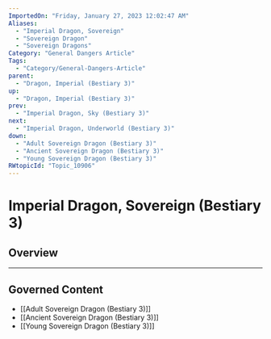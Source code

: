 ```yaml
---
ImportedOn: "Friday, January 27, 2023 12:02:47 AM"
Aliases:
  - "Imperial Dragon, Sovereign"
  - "Sovereign Dragon"
  - "Sovereign Dragons"
Category: "General Dangers Article"
Tags:
  - "Category/General-Dangers-Article"
parent:
  - "Dragon, Imperial (Bestiary 3)"
up:
  - "Dragon, Imperial (Bestiary 3)"
prev:
  - "Imperial Dragon, Sky (Bestiary 3)"
next:
  - "Imperial Dragon, Underworld (Bestiary 3)"
down:
  - "Adult Sovereign Dragon (Bestiary 3)"
  - "Ancient Sovereign Dragon (Bestiary 3)"
  - "Young Sovereign Dragon (Bestiary 3)"
RWtopicId: "Topic_10906"
---
```

# Imperial Dragon, Sovereign (Bestiary 3)
## Overview
---
## Governed Content
- [[Adult Sovereign Dragon (Bestiary 3)]]
- [[Ancient Sovereign Dragon (Bestiary 3)]]
- [[Young Sovereign Dragon (Bestiary 3)]]


